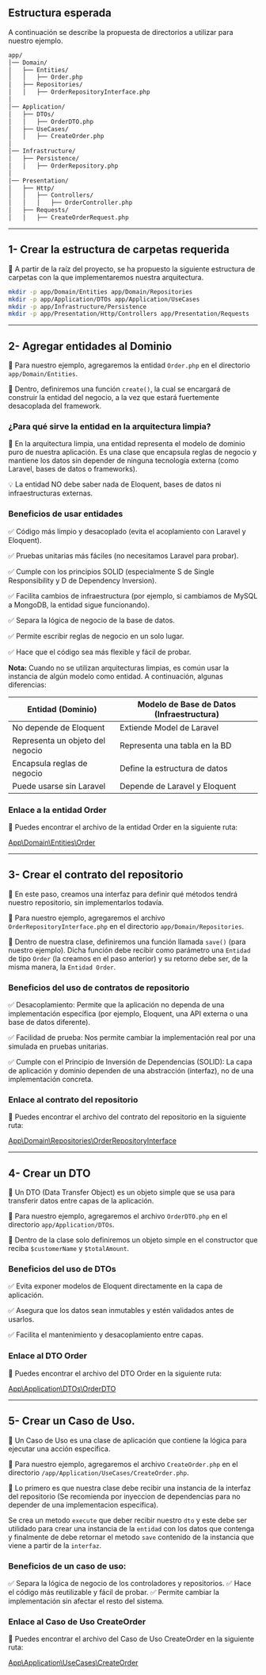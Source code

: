 ## Estructura esperada

A continuación se describe la propuesta de directorios a utilizar para nuestro ejemplo.
```bash
app/
│── Domain/
│   ├── Entities/
│   │   ├── Order.php
│   ├── Repositories/
│   │   ├── OrderRepositoryInterface.php
│
│── Application/
│   ├── DTOs/
│   │   ├── OrderDTO.php
│   ├── UseCases/
│   │   ├── CreateOrder.php
│
│── Infrastructure/
│   ├── Persistence/
│   │   ├── OrderRepository.php
│
│── Presentation/
│   ├── Http/
│   │   ├── Controllers/
│   │   │   ├── OrderController.php
│   ├── Requests/
│   │   ├── CreateOrderRequest.php

```

---
## 1- Crear la estructura de carpetas requerida

📌 A partir de la raíz del proyecto, se ha propuesto la siguiente estructura de carpetas con la que implementaremos nuestra arquitectura.

```bash
mkdir -p app/Domain/Entities app/Domain/Repositories
mkdir -p app/Application/DTOs app/Application/UseCases
mkdir -p app/Infrastructure/Persistence
mkdir -p app/Presentation/Http/Controllers app/Presentation/Requests
```
---
## 2- Agregar entidades al Dominio
🔨 Para nuestro ejemplo, agregaremos la entidad ```Order.php``` en el directorio ```app/Domain/Entities```.

🔨 Dentro, definiremos una función ```create()```, la cual se encargará de construir la entidad del negocio, a la vez que estará fuertemente desacoplada del framework.

### ¿Para qué sirve la entidad en la arquitectura limpia?
📌 En la arquitectura limpia, una entidad representa el modelo de dominio puro de nuestra aplicación. Es una clase que encapsula reglas de negocio y mantiene los datos sin depender de ninguna tecnología externa (como Laravel, bases de datos o frameworks).

💡 La entidad NO debe saber nada de Eloquent, bases de datos ni infraestructuras externas.

### Beneficios de usar entidades
✅ Código más limpio y desacoplado (evita el acoplamiento con Laravel y Eloquent).

✅ Pruebas unitarias más fáciles (no necesitamos Laravel para probar).

✅ Cumple con los principios SOLID (especialmente S de Single Responsibility y D de Dependency Inversion).

✅ Facilita cambios de infraestructura (por ejemplo, si cambiamos de MySQL a MongoDB, la entidad sigue funcionando).

✅ Separa la lógica de negocio de la base de datos.

✅ Permite escribir reglas de negocio en un solo lugar.

✅ Hace que el código sea más flexible y fácil de probar.

**Nota:** Cuando no se utilizan arquitecturas limpias, es común usar la instancia de algún modelo como entidad. A continuación, algunas diferencias:

| **Entidad (Dominio)**              | **Modelo de Base de Datos (Infraestructura)** |
|------------------------------------|-----------------------------------------------|
| No depende de Eloquent             | Extiende Model de Laravel                     |
| Representa un objeto del negocio   | Representa una tabla en la BD                 |
| Encapsula reglas de negocio        | Define la estructura de datos                 |
| Puede usarse sin Laravel           | Depende de Laravel y Eloquent                 |

### Enlace a la entidad Order

📄 Puedes encontrar el archivo de la entidad Order en la siguiente ruta:

[App\Domain\Entities\Order](./app/Domain/Entities/Order.php)

---


## 3- Crear el contrato del repositorio

🔨 En este paso, creamos una interfaz para definir qué métodos tendrá nuestro repositorio, sin implementarlos todavía.

🔨 Para nuestro ejemplo, agregaremos el archivo ```OrderRepositoryInterface.php``` en el directorio ```app/Domain/Repositories```.
 
🔨 Dentro de nuestra clase, definiremos una función llamada ```save()``` (para nuestro ejemplo). Dicha función debe recibir como parámetro una ```Entidad``` de tipo ```Order``` (la creamos en el paso anterior) y su retorno debe ser, de la misma manera, la ```Entidad Order```.

### Beneficios del uso de contratos de repositorio

✅ Desacoplamiento: Permite que la aplicación no dependa de una implementación específica (por ejemplo, Eloquent, una API externa o una base de datos diferente).

✅ Facilidad de prueba: Nos permite cambiar la implementación real por una simulada en pruebas unitarias.

✅ Cumple con el Principio de Inversión de Dependencias (SOLID): La capa de aplicación y dominio dependen de una abstracción (interfaz), no de una implementación concreta.

### Enlace al contrato del repositorio

📄 Puedes encontrar el archivo del contrato del repositorio en la siguiente ruta:

[App\Domain\Repositories\OrderRepositoryInterface](./app/Domain/Repositories/OrderRepositoryInterface.php)

---
## 4- Crear un DTO

📌 Un DTO (Data Transfer Object) es un objeto simple que se usa para transferir datos entre capas de la aplicación.

🔨 Para nuestro ejemplo, agregaremos el archivo ```OrderDTO.php``` en el directorio ```app/Application/DTOs```.

🔨 Dentro de la clase solo definiremos un objeto simple en el constructor que reciba ```$customerName``` y ```$totalAmount```.

### Beneficios del uso de DTOs
✅ Evita exponer modelos de Eloquent directamente en la capa de aplicación.

✅ Asegura que los datos sean inmutables y estén validados antes de usarlos.

✅ Facilita el mantenimiento y desacoplamiento entre capas.

### Enlace al DTO Order

📄 Puedes encontrar el archivo del DTO Order en la siguiente ruta:

[App\Application\DTOs\OrderDTO](./app/Application/DTOs/OrderDTO.php)

---
## 5- Crear un Caso de Uso.

📌 Un Caso de Uso es una clase de aplicación que contiene la lógica para ejecutar una acción específica.

🔨 Para nuestro ejemplo, agregaremos el archivo ```CreateOrder.php``` en el directorio ```/app/Application/UseCases/CreateOrder.php```.

🔨 Lo primero es que nuestra clase debe recibir una instancia de la interfaz del repositorio (Se recomienda por inyeccion de dependencias para no depender de una implementacion especifica).

Se crea un metodo ```execute``` que deber recibir nuestro ```dto``` y este debe ser utilidado para crear una instancia de la ```entidad``` con los datos que contenga y finalmente de debe retornar el metodo ```save``` contenido de la instancia que viene a partir de la ```interfaz```.

### Beneficios de un caso de uso:
✅ Separa la lógica de negocio de los controladores y repositorios.
✅ Hace el código más reutilizable y fácil de probar.
✅ Permite cambiar la implementación sin afectar el resto del sistema.

### Enlace al Caso de Uso CreateOrder

📄 Puedes encontrar el archivo del Caso de Uso CreateOrder en la siguiente ruta:

[App\Application\UseCases\CreateOrder](./app/Application/UseCases/CreateOrder.php)